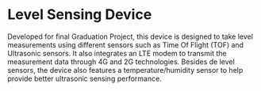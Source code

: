 # Level Sensing Device
Developed for final Graduation Project, this device is designed to take level measurements using different sensors such as Time Of Flight (TOF) and Ultrasonic sensors. It also integrates an LTE modem to transmit the measurement data through 4G and 2G technologies. Besides de level sensors, the device also features a temperature/humidity sensor to help provide better ultrasonic sensing performance.

